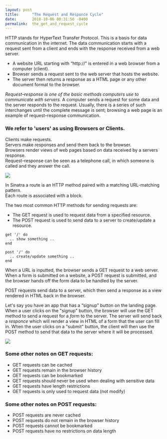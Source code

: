 ```yaml
---
layout: post
title:      "The Request and Responce Cycle"
date:       2018-10-06 00:31:56 -0400
permalink:  the_get_and_request_cycle
---
```



HTTP stands for HyperText Transfer Protocol. This is a basis for data communication in the internet. The data communication starts with a request sent from a client and ends with the response received from a web server.

* A website URL starting with “http://” is entered in a web browser from a computer (client). 
* Browser sends a request sent to the web server that hosts the website.
* The server then returns a response as a HTML page or any other document format to the browser.

*Request–response is one of the basic methods computers use to communicate with servers.*  A computer sends a request for some data and the server responds to the request. Usually, there is a series of such interchanges until the complete message is sent; browsing a web page is an example of request–response communication. 

### We refer to 'users' as using Browsers or **Clients**. 

Clients make requests.  
Servers make responses and send them back to the browser.  
Browsers render views of web pages based on data received by a servers response.  
Request–response can be seen as a telephone call, in which someone is called and they answer the call.

![](http://www.thesilentc.com/rqstrspnc.png)

In Sinatra a route is an HTTP method paired with a matching URL-matching pattern.   
Each route is associated with a block.


The two most common HTTP methods for sending requests are:
* The GET request is used to request data from a specified resource.
* The POST request is used to send data to a server to create/update a resource.

```
get '/' do
  .. show something ..
end

post '/' do
  .. create/update something ..
end
```

When a URL is inputted, the browser sends a GET request to a web server. When a form is submitted on a website, a POST request is submitted, and the browser hands off the form data to be handled by the server.

POST requests send data to a server, which then send a response 
as a view rendered in HTML back in the browser.

Let's say you have an app that has a “signup” button on the landing page.
When a user clicks on the "signup" button, the browser will use the GET method to send a request for a *form* to the server. The server will send back a *responce*  which will render a view in HTML of a form that the user can fill in. When the user clicks on a "submit" button, the client will then use the POST method to send that data to the server where it will be processed.

![](https://www.verbundo.com/img/flink_customer_api_part2.png)

### Some other notes on GET requests:

* GET requests can be cached
* GET requests remain in the browser history
* GET requests can be bookmarked
* GET requests should never be used when dealing with sensitive data
* GET requests have length restrictions
* GET requests is only used to request data (not modify)

### Some other notes on POST requests:

* POST requests are never cached
* POST requests do not remain in the browser history
* POST requests cannot be bookmarked
* POST requests have no restrictions on data length


